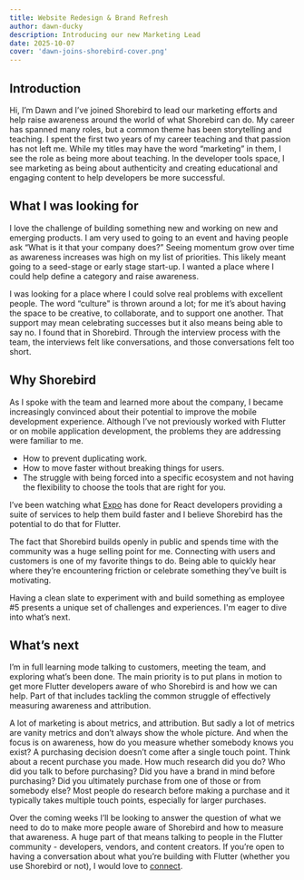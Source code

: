 ```yaml
---
title: Website Redesign & Brand Refresh
author: dawn-ducky
description: Introducing our new Marketing Lead
date: 2025-10-07
cover: 'dawn-joins-shorebird-cover.png'
---
```


## Introduction

Hi, I’m Dawn and I’ve joined Shorebird to lead our marketing efforts and help
raise awareness around the world of what Shorebird can do. My career has spanned
many roles, but a common theme has been storytelling and teaching. I spent the
first two years of my career teaching and that passion has not left me. While my
titles may have the word “marketing” in them, I see the role as being more about
teaching. In the developer tools space, I see marketing as being about
authenticity and creating educational and engaging content to help developers be
more successful.

## What I was looking for

I love the challenge of building something new and working on new and emerging
products. I am very used to going to an event and having people ask “What is it
that your company does?” Seeing momentum grow over time as awareness increases
was high on my list of priorities. This likely meant going to a seed-stage or
early stage start-up. I wanted a place where I could help define a category and
raise awareness.

I was looking for a place where I could solve real problems with excellent
people. The word “culture" is thrown around a lot; for me it’s about having the
space to be creative, to collaborate, and to support one another. That support
may mean celebrating successes but it also means being able to say no. I found
that in Shorebird. Through the interview process with the team, the interviews
felt like conversations, and those conversations felt too short.

## Why Shorebird

As I spoke with the team and learned more about the company, I became
increasingly convinced about their potential to improve the mobile development
experience. Although I’ve not previously worked with Flutter or on mobile
application development, the problems they are addressing were familiar to me.

- How to prevent duplicating work.
- How to move faster without breaking things for users.
- The struggle with being forced into a specific ecosystem and not having the
  flexibility to choose the tools that are right for you.

I’ve been watching what [Expo](https://expo.dev/) has done for React developers
providing a suite of services to help them build faster and I believe Shorebird
has the potential to do that for Flutter.

The fact that Shorebird builds openly in public and spends time with the
community was a huge selling point for me. Connecting with users and customers
is one of my favorite things to do. Being able to quickly hear where they’re
encountering friction or celebrate something they’ve built is motivating.

Having a clean slate to experiment with and build something as employee \#5
presents a unique set of challenges and experiences. I'm eager to dive into
what’s next.

## What’s next

I’m in full learning mode talking to customers, meeting the team, and exploring
what’s been done. The main priority is to put plans in motion to get more
Flutter developers aware of who Shorebird is and how we can help. Part of that
includes tackling the common struggle of effectively measuring awareness and
attribution.

A lot of marketing is about metrics, and attribution. But sadly a lot of metrics
are vanity metrics and don’t always show the whole picture. And when the focus
is on awareness, how do you measure whether somebody knows you exist? A
purchasing decision doesn’t come after a single touch point. Think about a
recent purchase you made. How much research did you do? Who did you talk to
before purchasing? Did you have a brand in mind before purchasing? Did you
ultimately purchase from one of those or from somebody else? Most people do
research before making a purchase and it typically takes multiple touch points,
especially for larger purchases.

Over the coming weeks I’ll be looking to answer the question of what we need to
do to make more people aware of Shorebird and how to measure that awareness. A
huge part of that means talking to people in the Flutter community \-
developers, vendors, and content creators. If you’re open to having a
conversation about what you’re building with Flutter (whether you use Shorebird
or not), I would love to [connect](https://www.linkedin.com/in/dawn-parzych/).
